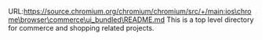URL:https://source.chromium.org/chromium/chromium/src/+/main:ios\chrome\browser\commerce\ui_bundled\README.md
This is a top level directory for commerce and shopping related projects.

